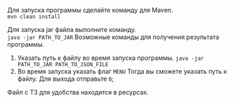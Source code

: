 Для запуска программы сделайте команду для Maven.  
`mvn clean install`

Для запуска jar файла выполните команду.  
`java -jar PATH_TO_JAR`
Возможные команды для получения результата программы.
1) Указать путь к файлу во время запуска программы. 
`java -jar PATH_TO_JAR PATH_TO_JSON_FILE`
2) Во время запуска указать флаг `MENU`
Тогда вы сможете указать путь к файлу. 
Для выхода отправьте `0`;

Файл с ТЗ для удобства находится в ресурсах.
